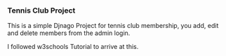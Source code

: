 ### Tennis Club Project
This is a simple Djnago Project for tennis club membership, you add, edit and delete members from the admin login.

I followed w3schools Tutorial to arrive at this.
